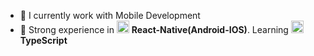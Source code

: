 

- 🔭 I currently work with Mobile Development
- 🌱 Strong experience in <img src="https://i.ibb.co/4RHMmLQ/react.png" width="20"/> <b>React-Native(Android-IOS)</b>. Learning  <img src="https://i.ibb.co/PZ2XZgr/ts.png" width="20"/> <b>TypeScript</b>
              
